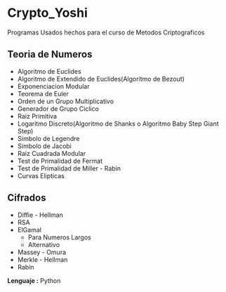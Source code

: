 # Crypto_Yoshi

Programas Usados hechos para el curso de Metodos Criptograficos

Teoria de Numeros
-----------------
- Algoritmo de Euclides
- Algoritmo de Extendido de Euclides(Algoritmo de Bezout)
- Exponenciacion Modular
- Teorema de Euler
- Orden de un Grupo Multiplicativo
- Generador de Grupo Ciclico
- Raiz Primitiva
- Logaritmo Discreto(Algoritmo de Shanks o Algoritmo Baby Step Giant Step)
- Simbolo de Legendre
- Simbolo de Jacobi
- Raiz Cuadrada Modular
- Test de Primalidad de Fermat
- Test de Primalidad de Miller - Rabin
- Curvas Elipticas

Cifrados
--------
- Diffie - Hellman
- RSA
- ElGamal
  - Para Numeros Largos
  - Alternativo
- Massey - Omura
- Merkle - Hellman
- Rabin

**Lenguaje :** Python
